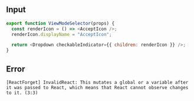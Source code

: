 
## Input

```javascript
export function ViewModeSelector(props) {
  const renderIcon = () => <AcceptIcon />;
  renderIcon.displayName = "AcceptIcon";

  return <Dropdown checkableIndicator={{ children: renderIcon }} />;
}

```


## Error

```
[ReactForget] InvalidReact: This mutates a global or a variable after it was passed to React, which means that React cannot observe changes to it. (3:3)
```
          
      